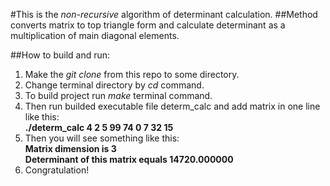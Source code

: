#This is the *non-recursive* algorithm of determinant calculation.
##Method converts matrix to top triangle form and calculate determinant as a multiplication of main diagonal elements.

##How to build and run:
1. Make the *git clone* from this repo to some directory.
1. Change terminal directory by *cd* command.
1. To build project run *make* terminal command.
1. Then run builded executable file determ_calc and add matrix in one line like this:<br>
    **./determ_calc 4 2 5 99 74 0 7 32 15**
1. Then you will see something like this:  <br>
    **Matrix dimension is 3** <br>
    **Determinant of this matrix equals 14720.000000** 
1. Congratulation!